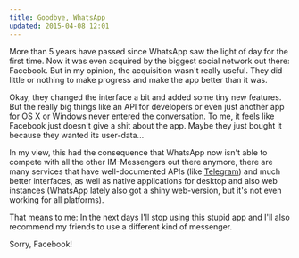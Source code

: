 ```yaml
---
title: Goodbye, WhatsApp
updated: 2015-04-08 12:01
---
```


More than 5 years have passed since WhatsApp saw the light of day for the first time. Now it was even acquired by the biggest social network out there: Facebook. But in my opinion, the acquisition wasn't really useful. They did little or nothing to make progress and make the app better than it was.

Okay, they changed the interface a bit and added some tiny new features. But the really big things like an API for developers or even just another app for OS X or Windows never entered the conversation. To me, it feels like Facebook just doesn't give a shit about the app. Maybe they just bought it because they wanted its user-data...

In my view, this had the consequence that WhatsApp now isn't able to compete with all the other IM-Messengers out there anymore, there are many services that have well-documented APIs (like [Telegram][1]) and much better interfaces, as well as native applications for desktop and also web instances (WhatsApp lately also got a shiny web-version, but it's not even working for all platforms).

That means to me: In the next days I'll stop using this stupid app and I'll also recommend my friends to use a different kind of messenger.

Sorry, Facebook!

[1]: http://telegram.org